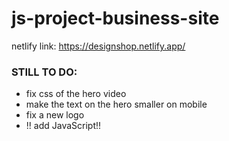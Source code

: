 # js-project-business-site
netlify link: https://designshop.netlify.app/




<h3>STILL TO DO:</h3>
<ul>
<li>fix css of the hero video</li>
<li>make the text on the hero smaller on mobile </li>
<li>fix a new logo</li>
<li>!! add JavaScript!! </il>

</ul>

